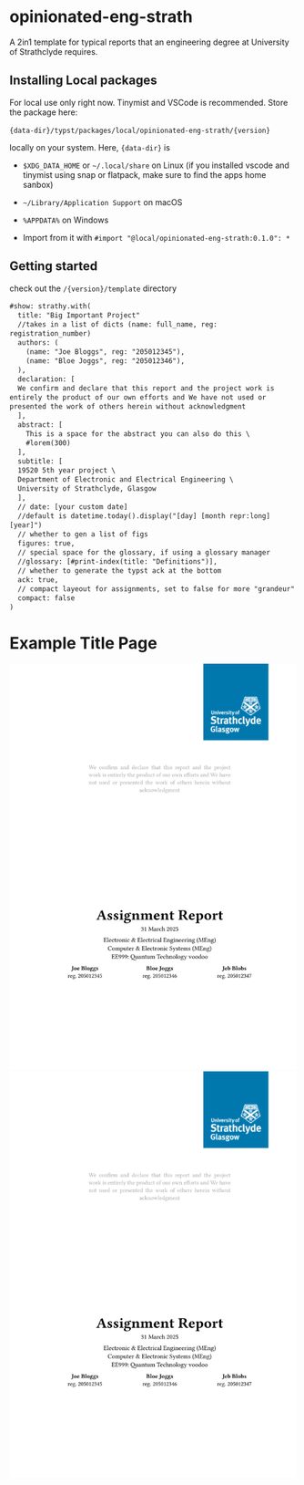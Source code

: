 # opinionated-eng-strath
A 2in1 template for typical reports that an engineering degree at University of Strathclyde requires.

## Installing Local packages
For local use only right now. Tinymist and VSCode is recommended. Store the package here:

`{data-dir}/typst/packages/local/opinionated-eng-strath/{version}`

locally on your system. Here, `{data-dir}` is

- `$XDG_DATA_HOME` or `~/.local/share` on Linux (if you installed vscode and tinymist using snap or flatpack, make sure to find the apps home sanbox)
- `~/Library/Application Support` on macOS
- `%APPDATA%` on Windows

- Import from it with `#import "@local/opinionated-eng-strath:0.1.0": *`

## Getting started
check out the `/{version}/template` directory

```typst
#show: strathy.with(
  title: "Big Important Project"
  //takes in a list of dicts (name: full_name, reg: registration_number)
  authors: (
    (name: "Joe Bloggs", reg: "205012345"),
    (name: "Bloe Joggs", reg: "205012346"),
  ),
  declaration: [
  We confirm and declare that this report and the project work is entirely the product of our own efforts and We have not used or presented the work of others herein without acknowledgment
  ],
  abstract: [
    This is a space for the abstract you can also do this \
    #lorem(300)
  ],
  subtitle: [
  19520 5th year project \
  Department of Electronic and Electrical Engineering \
  University of Strathclyde, Glasgow
  ],
  // date: [your custom date]
  //default is datetime.today().display("[day] [month repr:long] [year]")
  // whether to gen a list of figs
  figures: true,
  // special space for the glossary, if using a glossary manager
  //glossary: [#print-index(title: "Definitions")],
  // whether to generate the typst ack at the bottom
  ack: true,
  // compact layeout for assignments, set to false for more "grandeur"
  compact: false
)
```
# Example Title Page
![Template Title Page](./preview.svg)
<img src="./preview.svg">